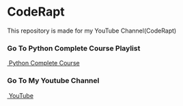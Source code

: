 # CodeRapt
This repository is made for my YouTube Channel(CodeRapt)


<h3 align="left">Go To  Python Complete Course Playlist</h3>
<p align="left">
<a href="https://www.youtube.com/playlist?list=PL57rlXYL08J5wmRPfvDIvLoY4OkrhFQIl" target="_blank"><img align="center"> Python Complete Course</a>
</p>

<h3 align="left">Go To My Youtube Channel</h3>
<p align="left">
<a href="https://youtube.com/channel/UCI2bmfOsF2UGmYmJyd9lzjA" target="_blank"><img align="center"> YouTube</a>
</p>
